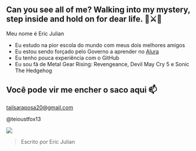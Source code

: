 ## Can you see all of me? Walking into my mystery, step inside and hold on for dear life. 🔵⚔🔵

Meu nome é Eric Julian

- Eu estudo na pior escola do mundo com meus dois melhores amigos
- Eu estou sendo forçado pelo Governo a aprender no [Alura](https://www.alura.com.br)
- Eu tenho pouca experiência com o GitHub
- Eu sou fã de Metal Gear Rising: Revengeance, Devil May Cry 5 e Sonic The Hedgehog

## Você pode vir me encher o saco aqui 📫

tailsaraposa20@gmail.com

@teioustfox13

![](https://media1.tenor.com/m/LeNTjGzMw9EAAAAC/lady-devil-may-cry-v.gif)

> Escrito por Eric Julian
